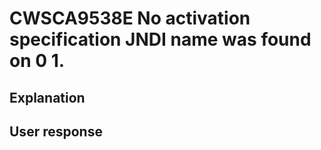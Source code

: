# CWSCA9538E No activation specification JNDI name was found on 0 1.

## Explanation

## User response
